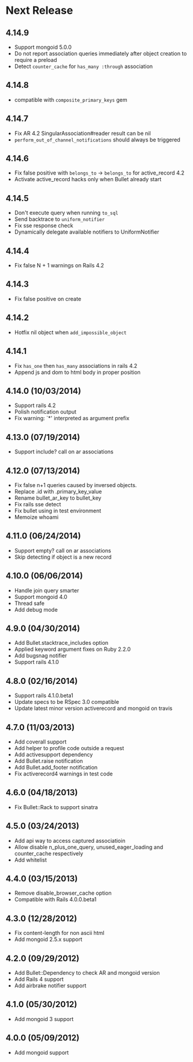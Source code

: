 # Next Release

## 4.14.9

* Support mongoid 5.0.0
* Do not report association queries immediately after object creation to
  require a preload
* Detect `counter_cache` for `has_many :through` association

## 4.14.8

* compatible with `composite_primary_keys` gem

## 4.14.7

* Fix AR 4.2 SingularAssociation#reader result can be nil
* `perform_out_of_channel_notifications` should always be triggered

## 4.14.6

* Fix false positive with `belongs_to` -> `belongs_to` for active\_record 4.2
* Activate active\_record hacks only when Bullet already start

## 4.14.5

* Don't execute query when running `to_sql`
* Send backtrace to `uniform_notifier`
* Fix sse response check
* Dynamically delegate available notifiers to UniformNotifier

## 4.14.4

* Fix false N + 1 warnings on Rails 4.2

## 4.14.3

* Fix false positive on create

## 4.14.2

* Hotfix nil object when `add_impossible_object`

## 4.14.1

* Fix `has_one` then `has_many` associations in rails 4.2
* Append js and dom to html body in proper position

## 4.14.0 (10/03/2014)

* Support rails 4.2
* Polish notification output
* Fix warning: `*' interpreted as argument prefix

## 4.13.0 (07/19/2014)

* Support include? call on ar associations

## 4.12.0 (07/13/2014)

* Fix false n+1 queries caused by inversed objects.
* Replace .id with .primary_key_value
* Rename bullet_ar_key to bullet_key
* Fix rails sse detect
* Fix bullet using in test environment
* Memoize whoami

## 4.11.0 (06/24/2014)

* Support empty? call on ar associations
* Skip detecting if object is a new record

## 4.10.0 (06/06/2014)

* Handle join query smarter
* Support mongoid 4.0
* Thread safe
* Add debug mode

## 4.9.0 (04/30/2014)

* Add Bullet.stacktrace_includes option
* Applied keyword argument fixes on Ruby 2.2.0
* Add bugsnag notifier
* Support rails 4.1.0

## 4.8.0 (02/16/2014)

* Support rails 4.1.0.beta1
* Update specs to be RSpec 3.0 compatible
* Update latest minor version activerecord and mongoid on travis

## 4.7.0 (11/03/2013)

* Add coverall support
* Add helper to profile code outside a request
* Add activesupport dependency
* Add Bullet.raise notification
* Add Bullet.add_footer notification
* Fix activerecord4 warnings in test code

## 4.6.0 (04/18/2013)

* Fix Bullet::Rack to support sinatra

## 4.5.0 (03/24/2013)

* Add api way to access captured associatioin
* Allow disable n_plus_one_query, unused_eager_loading and counter_cache respectively
* Add whitelist

## 4.4.0 (03/15/2013)

* Remove disable_browser_cache option
* Compatible with Rails 4.0.0.beta1

## 4.3.0 (12/28/2012)

* Fix content-length for non ascii html
* Add mongoid 2.5.x support

## 4.2.0 (09/29/2012)

* Add Bullet::Dependency to check AR and mongoid version
* Add Rails 4 support
* Add airbrake notifier support

## 4.1.0 (05/30/2012)

* Add mongoid 3 support

## 4.0.0 (05/09/2012)

* Add mongoid support
